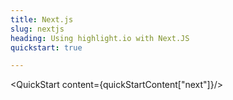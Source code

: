 ```yaml
---
title: Next.js
slug: nextjs
heading: Using highlight.io with Next.JS
quickstart: true

---
```


<QuickStart content={quickStartContent["next"]}/>